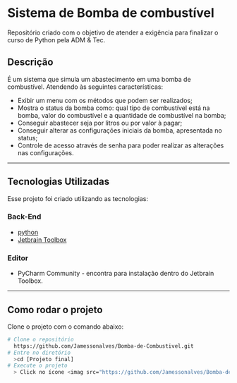 # Sistema de Bomba de combustível
Repositório  criado  com  o  objetivo  de  atender a exigência para finalizar o  curso de Python 
pela ADM & Tec. 
## Descrição
É um sistema que simula um abastecimento em uma bomba de combustível. 
Atendendo às seguintes características:
- Exibir um menu com os métodos que podem ser realizados;
- Mostra o status da bomba como: qual tipo de combustível está na bomba, valor do combustível e a quantidade
  de combustível na bomba;
- Conseguir abastecer seja por litros ou por valor à pagar;
- Conseguir alterar as configurações iniciais da bomba, apresentada no status;
- Controle de acesso através de senha para poder realizar as alterações nas configurações.
--- 
## Tecnologias Utilizadas 
Esse projeto foi criado utilizando as tecnologias: 
### Back-End 
- [python](https://www.python.org/downloads/)  
- [Jetbrain Toolbox](https://www.jetbrains.com/lp/toolbox/)  
### Editor 
- PyCharm Community - encontra para instalação dentro do Jetbrain Toolbox.   
---  
## Como rodar o projeto
Clone o projeto com o comando abaixo:
```bash 
# Clone o repositório 
  https://github.com/Jamessonalves/Bomba-de-Combustivel.git
# Entre no diretório 
  >cd [Projeto final] 
# Execute o projeto  
  > Click no ícone <imag src="‪https://github.com/Jamessonalves/Bomba-de-Combustivel/blob/main/%C3%ADcone.PNG"/> ou digite shift + f10.